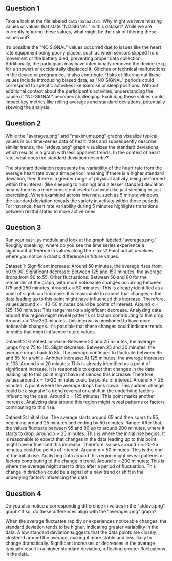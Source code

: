 ## Question 1

Take a look at the file labeled `data/data2.txt`. Why might we have missing values or values that state "NO SIGNAL" in this dataset? While we are currently ignoring these values, what might be the risk of filtering these values out?

It’s possible the "NO SIGNAL" values occurred due to issues like the heart rate equipment being poorly placed, such as when sensors slipped from movement or the battery died, preventing proper data collection. Additionally, the participant may have intentionally removed the device (e.g., for a shower) or accidentally displaced it. Glitches or technical malfunctions in the device or program could also contribute. Risks of filtering out these values include introducing biased data, as "NO SIGNAL" periods could correspond to specific activities like exercise or sleep positions. Without additional context about the participant's activities, understanding the cause of "NO SIGNAL" becomes challenging. Excluding these values could impact key metrics like rolling averages and standard deviations, potentially skewing the analysis.

## Question 2

While the "averages.png" and "maximums.png" graphs visualize typical values in our time-series data of heart rates and subsequently describe similar trends, the "stdevs.png" graph visualizes the standard deviations, which results in a graph with less apparent trends. In the context of heart rate, what does the standard deviation describe?

The standard deviation represents the variability of the heart rate from the average heart rate over a time period, meaning if there is a higher standard deviation, then there is a greater range of physical activity being performed within the interval (like sleeping to running) and a lesser standard deviation means there is a more consistent level of activity (like just sleeping or just exercising). When examined across intervals, such as 5 minute windows, the standard deviation reveals the variety in activity within those periods. For instance, heart rate variability during 5 minutes highlights transitions between restful states to more active ones. 

## Question 3

Run your `main.py` module and look at the graph labeled "averages.png." Roughly speaking, where do you see the time series experience a significant difference in values along the x-axis? Point out all x-values where you notice a drastic difference in future values.

Dataset 1:
    Significant increase: Around 50 minutes, the average rises from 60 to 90.
    Significant decrease: Between 125 and 150 minutes, the average drops from 90 to 55.
    Other fluctuations: Between 50 and 80 for the remainder of the graph, with more noticeable changes occurring between 175 and 250 minutes.
    Around x = 50 minutes: This is already identified as a point of significant increase. It is reasonable to expect that changes in the data leading up to this point might have influenced this increase. Therefore, values around x = 40-50 minutes could be points of interest.
    Around x = 125-150 minutes: This range marks a significant decrease. Analyzing data around this region might reveal patterns or factors contributing to this drop.
    Around x = 175-250 minutes: This interval is mentioned to have more noticeable changes. It's possible that these changes could indicate trends or shifts that might influence future values.

Dataset 2:
    Greatest increase: Between 20 and 25 minutes, the average jumps from 75 to 115.
    Slight decrease: Between 25 and 30 minutes, the average drops back to 85.
    The average continues to fluctuate between 95 and 85 for a while.
    Another increase: At 125 minutes, the average increases to 105.
    Around x = 20 minutes: This is already identified as a point of significant increase. It is reasonable to expect that changes in the data leading up to this point might have influenced this increase. Therefore, values around x = 15-20 minutes could be points of interest.
    Around x = 25 minutes: A point where the average drops back down. This sudden change could be a signal of a trend reversal or a shift in the underlying factors influencing the data.
    Around x = 125 minutes: This point marks another increase. Analyzing data around this region might reveal patterns or factors contributing to this rise.

Dataset 3:
    Initial rise: The average starts around 65 and then soars to 95, beginning around 25 minutes and ending by 50 minutes.
    Range: After that, the values fluctuate between 95 and 80 up to around 200 minutes, where it starts to drop.
    Around x = 25 minutes: This is where the initial rise begins. It is reasonable to expect that changes in the data leading up to this point might have influenced this increase. Therefore, values around x = 20-25 minutes could be points of interest.
    Around x = 50 minutes: This is the end of the initial rise. Analyzing data around this region might reveal patterns or factors contributing to the change in trend.
    Around x = 200 minutes: This is where the average might start to drop after a period of fluctuation. This change in direction could be a signal of a new trend or shift in the underlying factors influencing the data.

## Question 4

Do you also notice a corresponding difference in values in the "stdevs.png" graph? If so, do these differences align with the "averages.png" graph? 

When the average fluctuates rapidly or experiences noticeable changes, the standard deviation tends to be higher, indicating greater variability in the data. A low standard deviation suggests that the data points are closely clustered around the average, making it more stable and less likely to change dramatically. Significant increases or decreases in the average typically result in a higher standard deviation, reflecting greater fluctuations in the data.
